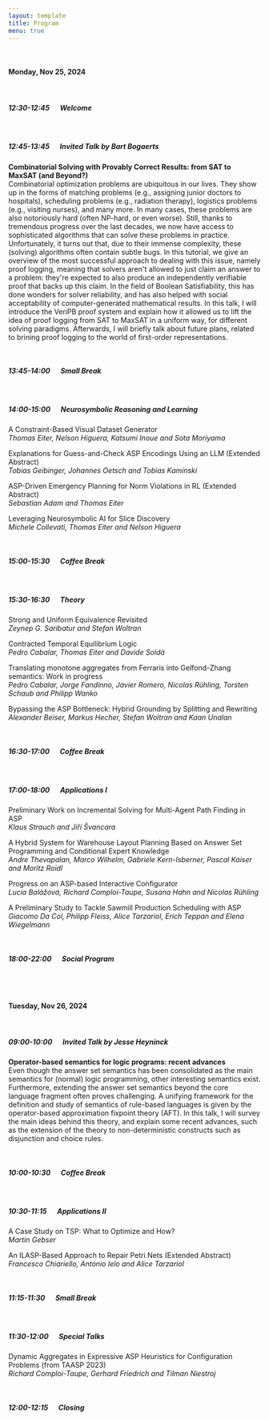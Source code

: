 ```yaml
---
layout: template
title: Program
menu: true
---
```


<br/>

#### Monday, Nov 25, 2024

<br/>

##### 12:30-12:45 &emsp; Welcome

<br/>

##### 12:45-13:45 &emsp; Invited Talk by Bart Bogaerts

**Combinatorial Solving with Provably Correct Results: from SAT to MaxSAT (and Beyond?)** \
Combinatorial optimization problems are ubiquitous in our lives. They show up in the forms of matching problems (e.g., assigning junior doctors to hospitals), scheduling problems (e.g., radiation therapy), logistics problems (e.g., visiting nurses), and many more. In many cases, these problems are also notoriously hard (often NP-hard, or even worse). Still, thanks to tremendous progress over the last decades, we now have access to sophisticated algorithms that can solve these problems in practice. Unfortunately, it turns out that, due to their immense complexity, these (solving) algorithms often contain subtle bugs. In this tutorial, we give an overview of the most successful approach to dealing with this issue, namely proof logging, meaning that solvers aren't allowed to just claim an answer to a problem: they're expected to also produce an independently verifiable proof that backs up this claim. In the field of Boolean Satisfiability, this has done wonders for solver reliability, and has also helped with social acceptability of computer-generated mathematical results. 
In this talk, I will introduce the VeriPB proof system and explain how it allowed us to lift the idea of proof logging from SAT to MaxSAT in a uniform way, for different solving paradigms. Afterwards, I will briefly talk about future plans, related to brining proof logging to the world of first-order representations. 

<br/>

##### 13:45-14:00 &emsp; Small Break

<br/>

##### 14:00-15:00 &emsp; Neurosymbolic Reasoning and Learning

A Constraint-Based Visual Dataset Generator \
_Thomas Eiter, Nelson Higuera, Katsumi Inoue and Sota Moriyama_

Explanations for Guess-and-Check ASP Encodings Using an LLM (Extended Abstract) \
_Tobias Geibinger, Johannes Oetsch and Tobias Kaminski_

ASP-Driven Emergency Planning for Norm Violations in RL (Extended Abstract) \
_Sebastian Adam and Thomas Eiter_

Leveraging Neurosymbolic AI for Slice Discovery \
_Michele Collevati, Thomas Eiter and Nelson Higuera_

<br/>

##### 15:00-15:30 &emsp; Coffee Break

<br/>

##### 15:30-16:30 &emsp; Theory

Strong and Uniform Equivalence Revisited \
_Zeynep G. Saribatur and Stefan Woltran_

Contracted Temporal Equilibrium Logic \
_Pedro Cabalar, Thomas Eiter and Davide Soldà_

Translating monotone aggregates from Ferraris into Gelfond-Zhang semantics: Work in progress \
_Pedro Cabalar, Jorge Fandinno, Javier Romero, Nicolas Rühling, Torsten Schaub and Philipp Wanko_

Bypassing the ASP Bottleneck: Hybrid Grounding by Splitting and Rewriting \
_Alexander Beiser, Markus Hecher, Stefan Woltran and Kaan Unalan_

<br/>

##### 16:30-17:00 &emsp; Coffee Break

<br/>

##### 17:00-18:00 &emsp; Applications I

Preliminary Work on Incremental Solving for Multi-Agent Path Finding in ASP \
_Klaus Strauch and Jiří Švancara_

A Hybrid System for Warehouse Layout Planning Based on Answer Set Programming and Conditional Expert Knowledge \
_Andre Thevapalan, Marco Wilhelm, Gabriele Kern-Isberner, Pascal Kaiser and Moritz Roidl_

Progress on an ASP-based Interactive Configurator \
_Lucia Balážová, Richard Comploi-Taupe, Susana Hahn and Nicolas Rühling_

A Preliminary Study to Tackle Sawmill Production Scheduling with ASP \
_Giacomo Da Col, Philipp Fleiss, Alice Tarzariol, Erich Teppan and Elena Wiegelmann_

<br/>

##### 18:00-22:00 &emsp; Social Program

<br/>
<br/>

#### Tuesday, Nov 26, 2024

<br/>

##### 09:00-10:00 &emsp; Invited Talk by Jesse Heyninck

**Operator-based semantics for logic programs: recent advances** \
Even though the answer set semantics has been consolidated as the main semantics for (normal) logic programming, other interesting semantics exist. Furthermore, extending the answer set semantics beyond the core language fragment often proves challenging. A unifying framework for the definition and study of semantics of rule-based languages is given by the operator-based approximation fixpoint theory (AFT). In this talk, I will survey the main ideas behind this theory, and explain some recent advances, such as the extension of the theory to non-deterministic constructs such as disjunction and choice rules.

<br/>

##### 10:00-10:30 &emsp; Coffee Break

<br/>

##### 10:30-11:15 &emsp; Applications II

A Case Study on TSP: What to Optimize and How? \
_Martin Gebser_

An ILASP-Based Approach to Repair Petri Nets (Extended Abstract) \
_Francesco Chiariello, Antonio Ielo and Alice Tarzariol_

<br/>

##### 11:15-11:30 &emsp; Small Break

<br/>

##### 11:30-12:00 &emsp; Special Talks

Dynamic Aggregates in Expressive ASP Heuristics for Configuration Problems (from TAASP 2023) \
_Richard Comploi-Taupe, Gerhard Friedrich and Tilman Niestroj_

<br/>

##### 12:00-12:15 &emsp; Closing